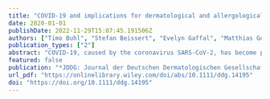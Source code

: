 ```yaml
---
title: "COVID-19 and implications for dermatological and allergological diseases"
date: 2020-01-01
publishDate: 2022-11-29T15:07:45.191506Z
authors: ["Timo Buhl", "Stefan Beissert", "Evelyn Gaffal", "Matthias Goebeler", "Michael Hertl", "Cornelia Mauch", "Kristian Reich", "Enno Schmidt", "Michael P. Schön", "Michael Sticherling", "Cord Sunderkötter", "Claudia Traidl‐Hoffmann", "Thomas Werfel", "Dagmar Wilsman‐Theis", "Margitta Worm"]
publication_types: ["2"]
abstract: "COVID-19, caused by the coronavirus SARS-CoV-2, has become pandemic. A further level of complexity opens up as soon as we look at diseases whose pathogenesis and therapy involve different immunological signaling pathways, which are potentially affected by COVID-19. Medical treatments must often be reassessed and questioned in connection with this infection. This article summarizes the current knowledge of COVID-19 in the light of major dermatological and allergological diseases. It identifies medical areas lacking sufficient data and draws conclusions for the management of our patients during the pandemic. We focus on common chronic inflammatory skin diseases with complex immunological pathogenesis: psoriasis, eczema including atopic dermatitis, type I allergies, autoimmune blistering and inflammatory connective tissue diseases, vasculitis, and skin cancers. Since several other inflammatory skin diseases display related or comparable immunological reactions, clustering of the various inflammatory dermatoses into different disease patterns may help with therapeutic decisions. Thus, following these patterns of skin inflammation, our review may supply treatment recommendations and thoughtful considerations for disease management even beyond the most frequent diseases discussed here."
featured: false
publication: "*JDDG: Journal der Deutschen Dermatologischen Gesellschaft*"
url_pdf: "https://onlinelibrary.wiley.com/doi/abs/10.1111/ddg.14195"
doi: "https://doi.org/10.1111/ddg.14195"
---
```


